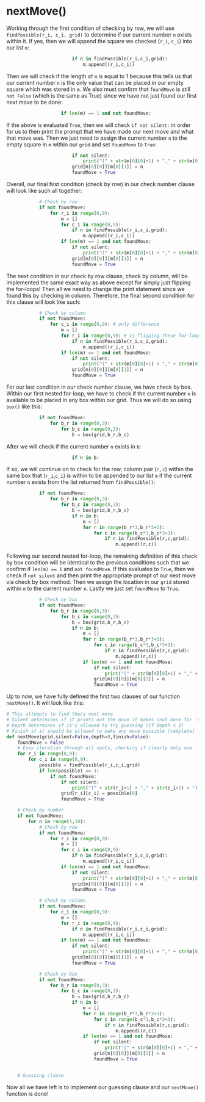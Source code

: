 # nextMove\(\)

Working through the first condition of checking by row, we will use `findPossible(r_i, c_i, grid)` to determine if our current number `n` exists within it. If yes, then we will append the square we checked \(`r_i`, `c_i`\) into our list `m`:

```python
                        if n in findPossible(r_i,c_i,grid):
                            m.append((r_i,c_i))
```

Then we will check if the length of `m` is equal to 1 because this tells us that our current number `n` is the only value that can be placed in our empty square which was stored in `m`. We also must confirm that `foundMove` is still `not False` \(which is the same as True\) since we have not just found our first next move to be done:

```python
                    if len(m) == 1 and not foundMove:
```

If the above is evaluated `True`, then we will check `if not silent:` in order for us to then print the prompt that we have made our next move and what that move was. Then we just need to assign the current number `n` to the empty square in `m` within our `grid` and set `foundMove` to `True`:

```python
                        if not silent:
                            print("(" + str(m[0][0]+1) + "," + str(m[0][1]+1) + ") -> " + str(n) + "  [Only in row]")
                        grid[m[0][0]][m[0][1]] = n
                        foundMove = True
```

Overall, our final first condition \(check by row\) in our check number clause will look like such all together:

```python
            # Check by row
            if not foundMove:
                for r_i in range(0,9):
                    m = []
                    for c_i in range(0,9):
                        if n in findPossible(r_i,c_i,grid):
                            m.append((r_i,c_i))
                    if len(m) == 1 and not foundMove:
                        if not silent:
                            print("(" + str(m[0][0]+1) + "," + str(m[0][1]+1) + ") -> " + str(n) + "  [Only in row]")
                        grid[m[0][0]][m[0][1]] = n
                        foundMove = True
```

The next condition in our check by row clause, check by column, will be implemented the same exact way as above except for simply just flipping the for-loops! Then all we need to change the print statement since we found this by checking in column. Therefore, the final second condition for this clause will look like such:

```python
            # Check by column
            if not foundMove:
                for c_i in range(0,9): # only difference 
                    m = []
                    for r_i in range(0,9): # is flipping these for-loops
                        if n in findPossible(r_i,c_i,grid):
                            m.append((r_i,c_i))
                    if len(m) == 1 and not foundMove:
                        if not silent:
                            print("(" + str(m[0][0]+1) + "," + str(m[0][1]+1) + ") -> " + str(n) + "  [Only in column]")
                        grid[m[0][0]][m[0][1]] = n
                        foundMove = True
```

For our last condition in our check number clause, we have check by box. Within our first nested for-loop, we have to check if the current number `n` is available to be placed in any box within our grid. Thus we will do so using `box()` like this:

```python
            if not foundMove:
                for b_r in range(0,3):
                    for b_c in range(0,3):
                        b = box(grid,b_r,b_c)
```

After we will check if the current number `n` exists in `b`:

```python
                        if n in b:
```

If so, we will continue on to check for the row, column pair \(`r`, `c`\) within the same box that \(`r_i`,`c_i`\) is within to be appended to our list `m` if the current number `n` exists from the list returned from `findPossible()`:

```python
            if not foundMove:
                for b_r in range(0,3):
                    for b_c in range(0,3):
                        b = box(grid,b_r,b_c)
                        if n in b:
                            m = []
                            for r in range(b_r*3,b_r*3+3):
                                for c in range(b_c*3,b_c*3+3):
                                    if n in findPossible(r,c,grid):
                                        m.append((r,c))
```

Following our second nested for-loop, the remaining definition of this check by box condition will be identical to the previous conditions such that we confirm if `len(m) == 1` and `not foundMove`. If this evaluates to `True`, then we check if `not silent` and then print the appropriate prompt of our next move via check by box method. Then we assign the location in our `grid` stored within `m` to the current number `n`. Lastly we just set `foundMove` to `True`.

```python
            # Check by box
            if not foundMove:
                for b_r in range(0,3):
                    for b_c in range(0,3):
                        b = box(grid,b_r,b_c)
                        if n in b:
                            m = []
                            for r in range(b_r*3,b_r*3+3):
                                for c in range(b_c*3,b_c*3+3):
                                    if n in findPossible(r,c,grid):
                                        m.append((r,c))
                            if len(m) == 1 and not foundMove:
                                if not silent:
                                    print("(" + str(m[0][0]+1) + "," + str(m[0][1]+1) + ") -> " + str(n) + "  [Only in `]")
                                grid[m[0][0]][m[0][1]] = n
                                foundMove = True
```

Up to now, we have fully defined the first two clauses of our function `nextMove()`. It will look like this:

```python
# This attempts to find the/a next move
# Silent determines if it prints out the move it makes (not done for 'complete')
# Depth determines if it's allowed to try guessing (if depth < 3)
# Finish if it should be allowed to make any move possible (complete)
def nextMove(grid,silent=False,depth=0,finish=False):
    foundMove = False
    # Easy iteration through all spots, checking if clearly only one
    for r_i in range(0,9):
        for c_i in range(0,9):
            possible = findPossible(r_i,c_i,grid)
            if len(possible) == 1:
                if not foundMove:
                    if not silent:
                        print("(" + str(r_i+1) + "," + str(c_i+1) + ") -> " + str(possible[0]) + "  [Only possible]")
                    grid[r_i][c_i] = possible[0]
                    foundMove = True

    # Check by number
    if not foundMove:
        for n in range(1,10):
            # Check by row
            if not foundMove:
                for r_i in range(0,9):
                    m = []
                    for c_i in range(0,9):
                        if n in findPossible(r_i,c_i,grid):
                            m.append((r_i,c_i))
                    if len(m) == 1 and not foundMove:
                        if not silent:
                            print("(" + str(m[0][0]+1) + "," + str(m[0][1]+1) + ") -> " + str(n) + "  [Only in row]")
                        grid[m[0][0]][m[0][1]] = n
                        foundMove = True

            # Check by column
            if not foundMove:
                for c_i in range(0,9):
                    m = []
                    for r_i in range(0,9):
                        if n in findPossible(r_i,c_i,grid):
                            m.append((r_i,c_i))
                    if len(m) == 1 and not foundMove:
                        if not silent:
                            print("(" + str(m[0][0]+1) + "," + str(m[0][1]+1) + ") -> " + str(n) + "  [Only in column]")
                        grid[m[0][0]][m[0][1]] = n
                        foundMove = True

            # Check by box
            if not foundMove:
                for b_r in range(0,3):
                    for b_c in range(0,3):
                        b = box(grid,b_r,b_c)
                        if n in b:
                            m = []
                            for r in range(b_r*3,b_r*3+3):
                                for c in range(b_c*3,b_c*3+3):
                                    if n in findPossible(r,c,grid):
                                        m.append((r,c))
                            if len(m) == 1 and not foundMove:
                                if not silent:
                                    print("(" + str(m[0][0]+1) + "," + str(m[0][1]+1) + ") -> " + str(n) + "  [Only in `]")
                                grid[m[0][0]][m[0][1]] = n
                                foundMove = True


    # Guessing clause
```

Now all we have left is to implement our guessing clause and our `nextMove()` function is done!

